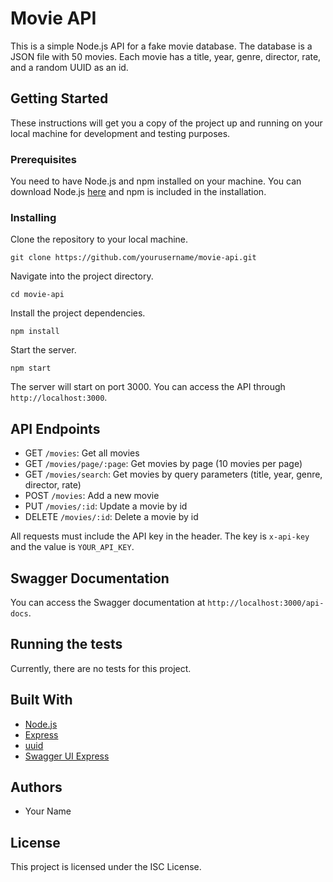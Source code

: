 # Movie API

This is a simple Node.js API for a fake movie database. The database is a JSON file with 50 movies. Each movie has a title, year, genre, director, rate, and a random UUID as an id.

## Getting Started

These instructions will get you a copy of the project up and running on your local machine for development and testing purposes.

### Prerequisites

You need to have Node.js and npm installed on your machine. You can download Node.js [here](https://nodejs.org/en/download/) and npm is included in the installation.

### Installing

Clone the repository to your local machine.

```
git clone https://github.com/yourusername/movie-api.git
```

Navigate into the project directory.

```
cd movie-api
```

Install the project dependencies.

```
npm install
```

Start the server.

```
npm start
```

The server will start on port 3000. You can access the API through `http://localhost:3000`.

## API Endpoints

- GET `/movies`: Get all movies
- GET `/movies/page/:page`: Get movies by page (10 movies per page)
- GET `/movies/search`: Get movies by query parameters (title, year, genre, director, rate)
- POST `/movies`: Add a new movie
- PUT `/movies/:id`: Update a movie by id
- DELETE `/movies/:id`: Delete a movie by id

All requests must include the API key in the header. The key is `x-api-key` and the value is `YOUR_API_KEY`.

## Swagger Documentation

You can access the Swagger documentation at `http://localhost:3000/api-docs`.

## Running the tests

Currently, there are no tests for this project.

## Built With

- [Node.js](https://nodejs.org/en/)
- [Express](https://expressjs.com/)
- [uuid](https://www.npmjs.com/package/uuid)
- [Swagger UI Express](https://www.npmjs.com/package/swagger-ui-express)

## Authors

- Your Name

## License

This project is licensed under the ISC License.
